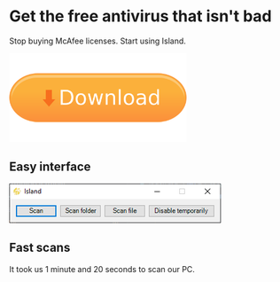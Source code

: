 # Get the free antivirus that isn't bad

Stop buying McAfee licenses. Start using Island.

<img src="download.png" class="download" width="320px">
<script>
    document.querySelector(".download").addEventListener("click", async () => {
        let api = await fetch("https://api.github.com/repos/getisland/island/releases");
        let json = await api.json();
        let a = document.createElement("a");
        a.href = json[0].assets[0].browser_download_url;
        a.click();
    })
</script>

## Easy interface

![Beautiful interface](interface.png)

## Fast scans

It took us 1 minute and 20 seconds to scan our PC.
